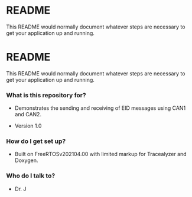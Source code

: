 # README #

This README would normally document whatever steps are necessary to get your application up and running.

# README #

This README would normally document whatever steps are necessary to get your application up and running.

### What is this repository for? ###

* Demonstrates the sending and receiving of EID messages using CAN1 and CAN2.

* Version 1.0

### How do I get set up? ###

* Built on FreeRTOSv202104.00 with limited markup for Tracealyzer and Doxygen.


### Who do I talk to? ###

* Dr. J